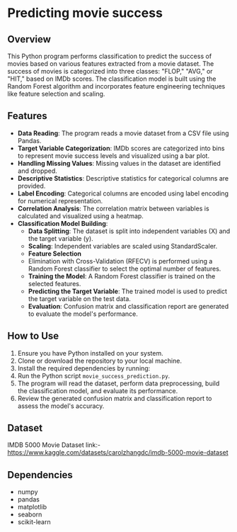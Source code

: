 # Predicting movie success

## Overview
This Python program performs classification to predict the success of movies based on various features extracted from a movie dataset. The success of movies is categorized into three classes: "FLOP," "AVG," or "HIT," based on IMDb scores. The classification model is built using the Random Forest algorithm and incorporates feature engineering techniques like feature selection and scaling.

## Features
- **Data Reading**: The program reads a movie dataset from a CSV file using Pandas.
- **Target Variable Categorization**: IMDb scores are categorized into bins to represent movie success levels and visualized using a bar plot.
- **Handling Missing Values**: Missing values in the dataset are identified and dropped.
- **Descriptive Statistics**: Descriptive statistics for categorical columns are provided.
- **Label Encoding**: Categorical columns are encoded using label encoding for numerical representation.
- **Correlation Analysis**: The correlation matrix between variables is calculated and visualized using a heatmap.
- **Classification Model Building**:
  - **Data Splitting**: The dataset is split into independent variables (X) and the target variable (y).
  - **Scaling**: Independent variables are scaled using StandardScaler.
  - **Feature Selection**
  - Elimination with Cross-Validation (RFECV) is performed using a Random Forest classifier to select the optimal number of features.
  - **Training the Model**: A Random Forest classifier is trained on the selected features.
  - **Predicting the Target Variable**: The trained model is used to predict the target variable on the test data.
  - **Evaluation**: Confusion matrix and classification report are generated to evaluate the model's performance.

## How to Use
1. Ensure you have Python installed on your system.
2. Clone or download the repository to your local machine.
3. Install the required dependencies by running:
4. Run the Python script `movie_success_prediction.py`.
5. The program will read the dataset, perform data preprocessing, build the classification model, and evaluate its performance.
6. Review the generated confusion matrix and classification report to assess the model's accuracy.

## Dataset
IMDB 5000 Movie Dataset
link:- https://www.kaggle.com/datasets/carolzhangdc/imdb-5000-movie-dataset

## Dependencies
- numpy
- pandas
- matplotlib
- seaborn
- scikit-learn
